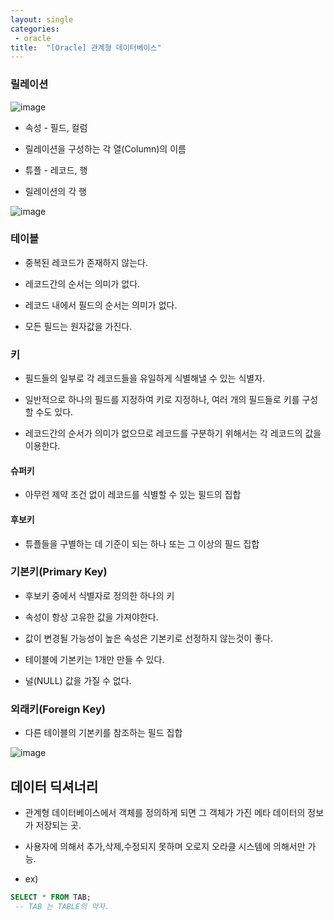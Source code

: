 ```yaml
---
layout: single
categories:
 - oracle
title:  "[Oracle] 관계형 데이터베이스"
---
```


### 릴레이션

![image](https://user-images.githubusercontent.com/113850146/197397478-5936cf41-4c4d-4470-af37-660ed0524328.png)

  - 속성 - 필드, 컬럼

  - 릴레이션을 구성하는 각 열(Column)의 이름

  - 튜플 - 레코드, 행 

  - 릴레이션의 각 행

![image](https://user-images.githubusercontent.com/113850146/197397629-c08197fd-8a90-4be8-8fb5-304c75cd0ca6.png)

### 테이블

  - 중복된 레코드가 존재하지 않는다.
 
  - 레코드간의 순서는 의미가 없다.
  
  - 레코드 내에서 필드의 순서는 의미가 없다.

  - 모든 필드는 원자값을 가진다.
 
 
 ### 키
 
  - 필드들의 일부로 각 레코드들을 유일하게 식별해낼 수 있는 식별자.

  - 일반적으로 하나의 필드를 지정하여 키로 지정하나, 여러 개의 필드들로 키를 구성할 수도 있다.

  - 레코드간의 순서가 의미가 없으므로 레코드를 구분하기 위해서는 각 레코드의 값을 이용한다.

#### 슈퍼키

  - 아무런 제약 조건 없이 레코드를 식별할 수 있는 필드의 집합
  
#### 후보키

  -  튜플들을 구별하는 데 기준이 되는 하나 또는 그 이상의 필드 집합

### 기본키(Primary Key)

  - 후보키 중에서 식별자로 정의한 하나의 키

  - 속성이 항상 고유한 값을 가져야한다.

  - 값이 변경될 가능성이 높은 속성은 기본키로 선정하지 않는것이 좋다.

  - 테이블에 기본키는 1개만 만들 수 있다.

  - 널(NULL) 값을 가질 수 없다.

### 외래키(Foreign Key)

  - 다른 테이블의 기본키를 참조하는 필드 집합

![image](https://user-images.githubusercontent.com/113850146/197398332-399d076c-a000-4dd7-8dcc-97dd28ffd599.png)


## 데이터 딕셔너리

  - 관계형 데이터베이스에서 객체를 정의하게 되면 그 객체가 가진 메타 데이터의 정보가 저장되는 곳.

  - 사용자에 의해서 추가,삭제,수정되지 못하며 오로지 오라클 시스템에 의해서만 가능.

  - ex)
```sql
SELECT * FROM TAB; 
 -- TAB 는 TABLE의 약자.
```
  
